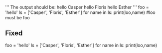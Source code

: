 '''
The output should be:
hello Casper
hello Floris
hello Esther
'''
foo = 'hello'
ls = ['Casper', 'Floris', 'Esther']
for name in ls:
	print(loo,name) #loo must be foo
  
## Fixed

foo = 'hello'
ls = ['Casper', 'Floris', 'Esther']
for name in ls:
	print(loo,name)

  
  
